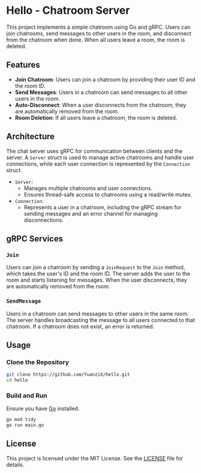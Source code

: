 # Hello - Chatroom Server

This project implements a simple chatroom using Go and gRPC. Users can join chatrooms, send messages to other users in the room, and disconnect from the chatroom when done. When all users leave a room, the room is deleted.

## Features

-   **Join Chatroom**: Users can join a chatroom by providing their user ID and the room ID.
-   **Send Messages**: Users in a chatroom can send messages to all other users in the room.
-   **Auto-Disconnect**: When a user disconnects from the chatroom, they are automatically removed from the room.
-   **Room Deletion**: If all users leave a chatroom, the room is deleted.

## Architecture

The chat server uses gRPC for communication between clients and the server. A `Server` struct is used to manage active chatrooms and handle user connections, while each user connection is represented by the `Connection` struct.

-   `Server`:
    -   Manages multiple chatrooms and user connections.
    -   Ensures thread-safe access to chatrooms using a read/write mutex.
-   `Connection`:
    -   Represents a user in a chatroom, including the gRPC stream for sending messages and an error channel for managing disconnections.

## gRPC Services

### `Join`

Users can join a chatroom by sending a `JoinRequest` to the `Join` method, which takes the user's ID and the room ID. The server adds the user to the room and starts listening for messages. When the user disconnects, they are automatically removed from the room.

### `SendMessage`

Users in a chatroom can send messages to other users in the same room. The server handles broadcasting the message to all users connected to that chatroom. If a chatroom does not exist, an error is returned.

## Usage

### Clone the Repository

```bash
git clone https://github.com/YuanziX/hello.git
cd hello
```

### Build and Run

Ensure you have [Go](https://golang.org/doc/install) installed.

```bash
go mod tidy
go run main.go
```

## License

This project is licensed under the MIT License. See the [LICENSE](LICENSE) file for details.
